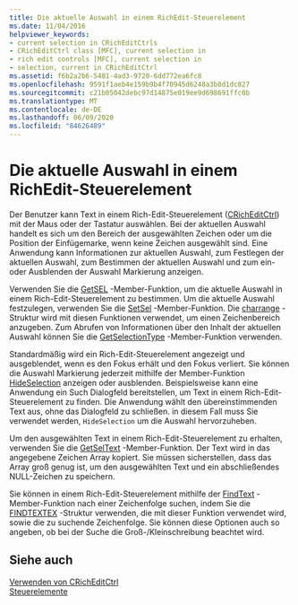 ```yaml
---
title: Die aktuelle Auswahl in einem RichEdit-Steuerelement
ms.date: 11/04/2016
helpviewer_keywords:
- current selection in CRichEditCtrls
- CRichEditCtrl class [MFC], current selection in
- rich edit controls [MFC], current selection in
- selection, current in CRichEditCtrl
ms.assetid: f6b2a2b6-5481-4ad3-9720-6dd772ea6fc8
ms.openlocfilehash: 9591f1aeb4e159b9b4f70945d6248a3b8d1dc827
ms.sourcegitcommit: c21b05042debc97d14875e019ee9d698691ffc0b
ms.translationtype: MT
ms.contentlocale: de-DE
ms.lasthandoff: 06/09/2020
ms.locfileid: "84626489"
---
```

# <a name="current-selection-in-a-rich-edit-control"></a>Die aktuelle Auswahl in einem RichEdit-Steuerelement

Der Benutzer kann Text in einem Rich-Edit-Steuerelement ([CRichEditCtrl](reference/cricheditctrl-class.md)) mit der Maus oder der Tastatur auswählen. Bei der aktuellen Auswahl handelt es sich um den Bereich der ausgewählten Zeichen oder um die Position der Einfügemarke, wenn keine Zeichen ausgewählt sind. Eine Anwendung kann Informationen zur aktuellen Auswahl, zum Festlegen der aktuellen Auswahl, zum Bestimmen der aktuellen Auswahl und zum ein-oder Ausblenden der Auswahl Markierung anzeigen.

Verwenden Sie die [GetSEL](reference/cricheditctrl-class.md#getsel) -Member-Funktion, um die aktuelle Auswahl in einem Rich-Edit-Steuerelement zu bestimmen. Um die aktuelle Auswahl festzulegen, verwenden Sie die [SetSel](reference/cricheditctrl-class.md#setsel) -Member-Funktion. Die [charrange](/windows/win32/api/richedit/ns-richedit-charrange) -Struktur wird mit diesen Funktionen verwendet, um einen Zeichenbereich anzugeben. Zum Abrufen von Informationen über den Inhalt der aktuellen Auswahl können Sie die [GetSelectionType](reference/cricheditctrl-class.md#getselectiontype) -Member-Funktion verwenden.

Standardmäßig wird ein Rich-Edit-Steuerelement angezeigt und ausgeblendet, wenn es den Fokus erhält und den Fokus verliert. Sie können die Auswahl Markierung jederzeit mithilfe der Member-Funktion [HideSelection](reference/cricheditctrl-class.md#hideselection) anzeigen oder ausblenden. Beispielsweise kann eine Anwendung ein Such Dialogfeld bereitstellen, um Text in einem Rich-Edit-Steuerelement zu finden. Die Anwendung wählt den übereinstimmenden Text aus, ohne das Dialogfeld zu schließen. in diesem Fall muss Sie verwendet werden, `HideSelection` um die Auswahl hervorzuheben.

Um den ausgewählten Text in einem Rich-Edit-Steuerelement zu erhalten, verwenden Sie die [GetSelText](reference/cricheditctrl-class.md#getseltext) -Member-Funktion. Der Text wird in das angegebene Zeichen Array kopiert. Sie müssen sicherstellen, dass das Array groß genug ist, um den ausgewählten Text und ein abschließendes NULL-Zeichen zu speichern.

Sie können in einem Rich-Edit-Steuerelement mithilfe der [FindText](reference/cricheditctrl-class.md#findtext) -Member-Funktion nach einer Zeichenfolge suchen, indem Sie die [FINDTEXTEX](/windows/win32/api/richedit/ns-richedit-findtextexw) -Struktur verwenden, die mit dieser Funktion verwendet wird, sowie die zu suchende Zeichenfolge. Sie können diese Optionen auch so angeben, ob bei der Suche die Groß-/Kleinschreibung beachtet wird.

## <a name="see-also"></a>Siehe auch

[Verwenden von CRichEditCtrl](using-cricheditctrl.md)<br/>
[Steuerelemente](controls-mfc.md)
